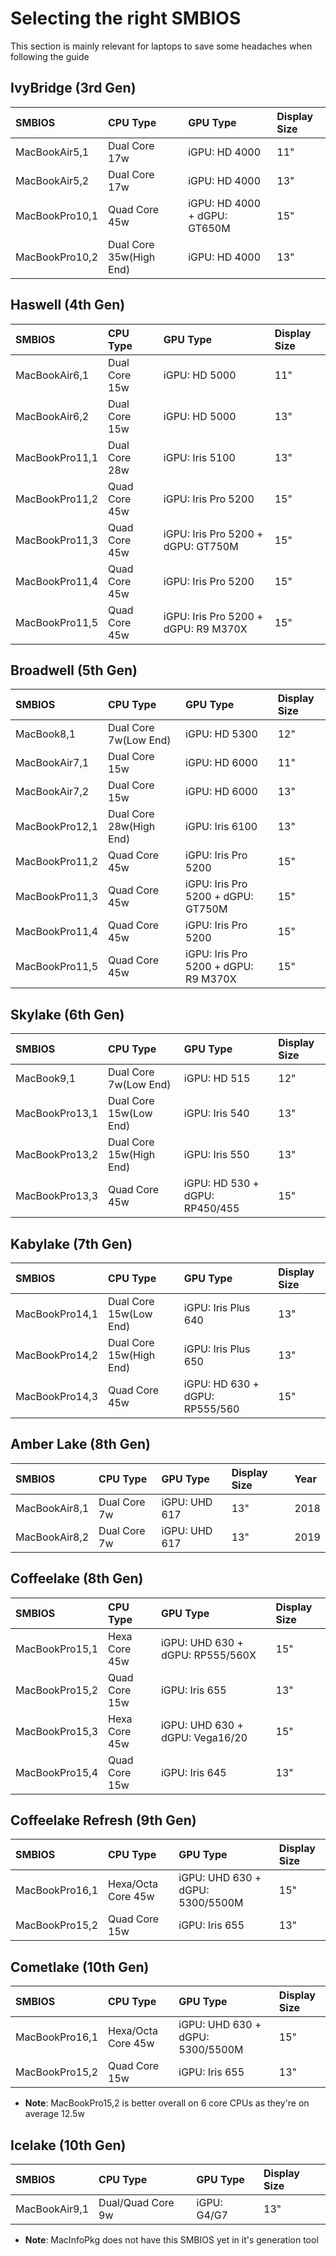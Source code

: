# Selecting the right SMBIOS

This section is mainly relevant for laptops to save some headaches when following the guide

## IvyBridge (3rd Gen)

| SMBIOS | CPU Type | GPU Type | Display Size |
| :--- | :--- | :--- | :--- |
| MacBookAir5,1 | Dual Core 17w | iGPU: HD 4000 | 11" |
| MacBookAir5,2 | Dual Core 17w | iGPU: HD 4000 | 13" |
| MacBookPro10,1 | Quad Core 45w | iGPU: HD 4000 + dGPU: GT650M | 15" |
| MacBookPro10,2 | Dual Core 35w(High End) | iGPU: HD 4000 | 13" |

## Haswell (4th Gen)

| SMBIOS | CPU Type | GPU Type | Display Size |
| :--- | :--- | :--- | :--- |
| MacBookAir6,1 | Dual Core 15w | iGPU: HD 5000 | 11" |
| MacBookAir6,2 | Dual Core 15w | iGPU: HD 5000 | 13" |
| MacBookPro11,1 | Dual Core 28w | iGPU: Iris 5100 | 13" |
| MacBookPro11,2 | Quad Core 45w | iGPU: Iris Pro 5200 | 15" |
| MacBookPro11,3 | Quad Core 45w | iGPU: Iris Pro 5200 + dGPU: GT750M | 15" |
| MacBookPro11,4 | Quad Core 45w | iGPU: Iris Pro 5200 | 15" |
| MacBookPro11,5 | Quad Core 45w | iGPU: Iris Pro 5200 + dGPU: R9 M370X | 15" |

## Broadwell (5th Gen)

| SMBIOS | CPU Type | GPU Type | Display Size |
| :--- | :--- | :--- | :--- |
| MacBook8,1 | Dual Core 7w(Low End) | iGPU: HD 5300 | 12" |
| MacBookAir7,1 | Dual Core 15w | iGPU: HD 6000 | 11" |
| MacBookAir7,2 | Dual Core 15w | iGPU: HD 6000 | 13" |
| MacBookPro12,1 | Dual Core 28w(High End) | iGPU: Iris 6100 | 13" |
| MacBookPro11,2 | Quad Core 45w | iGPU: Iris Pro 5200 | 15" |
| MacBookPro11,3 | Quad Core 45w | iGPU: Iris Pro 5200 + dGPU: GT750M | 15" |
| MacBookPro11,4 | Quad Core 45w | iGPU: Iris Pro 5200 | 15" |
| MacBookPro11,5 | Quad Core 45w | iGPU: Iris Pro 5200 + dGPU: R9 M370X | 15" |

## Skylake (6th Gen)

| SMBIOS | CPU Type | GPU Type | Display Size |
| :--- | :--- | :--- | :--- |
| MacBook9,1 | Dual Core 7w(Low End) | iGPU: HD 515 | 12" |
| MacBookPro13,1 | Dual Core 15w(Low End) | iGPU: Iris 540 | 13" |
| MacBookPro13,2 | Dual Core 15w(High End) | iGPU: Iris 550 | 13" |
| MacBookPro13,3 | Quad Core 45w | iGPU: HD 530 + dGPU: RP450/455 | 15" |

## Kabylake (7th Gen)

| SMBIOS | CPU Type | GPU Type | Display Size |
| :--- | :--- | :--- | :--- |
| MacBookPro14,1 | Dual Core 15w(Low End) | iGPU: Iris Plus 640 | 13" |
| MacBookPro14,2 | Dual Core 15w(High End) | iGPU: Iris Plus 650 | 13" |
| MacBookPro14,3 | Quad Core 45w | iGPU: HD 630 + dGPU: RP555/560 | 15" |

## Amber Lake (8th Gen)

| SMBIOS | CPU Type | GPU Type | Display Size | Year |
| :--- | :--- | :--- | :--- | :--- |
| MacBookAir8,1 | Dual Core 7w | iGPU: UHD 617 | 13" | 2018 |
| MacBookAir8,2 | Dual Core 7w | iGPU: UHD 617 | 13" | 2019 |

## Coffeelake (8th Gen)

| SMBIOS | CPU Type | GPU Type | Display Size |
| :--- | :--- | :--- | :--- |
| MacBookPro15,1 | Hexa Core 45w | iGPU: UHD 630 + dGPU: RP555/560X | 15" |
| MacBookPro15,2 | Quad Core 15w | iGPU: Iris 655 | 13" |
| MacBookPro15,3 | Hexa Core 45w | iGPU: UHD 630 + dGPU: Vega16/20 | 15" |
| MacBookPro15,4 | Quad Core 15w | iGPU: Iris 645 | 13" |

## Coffeelake Refresh (9th Gen)


| SMBIOS | CPU Type | GPU Type | Display Size |
| :--- | :--- | :--- | :--- |
| MacBookPro16,1 | Hexa/Octa Core 45w | iGPU: UHD 630 + dGPU: 5300/5500M | 15" |
| MacBookPro15,2 | Quad Core 15w | iGPU: Iris 655 | 13" |

## Cometlake (10th Gen)

| SMBIOS | CPU Type | GPU Type | Display Size |
| :--- | :--- | :--- | :--- |
| MacBookPro16,1 | Hexa/Octa Core 45w | iGPU: UHD 630 + dGPU: 5300/5500M | 15" |
| MacBookPro15,2 | Quad Core 15w | iGPU: Iris 655 | 13" |

* **Note**: MacBookPro15,2 is better overall on 6 core CPUs as they're on average 12.5w

## Icelake (10th Gen)

| SMBIOS | CPU Type | GPU Type | Display Size |
| :--- | :--- | :--- | :--- |
| MacBookAir9,1 | Dual/Quad Core 9w | iGPU: G4/G7 | 13" |

* **Note**: MacInfoPkg does not have this SMBIOS yet in it's generation tool

